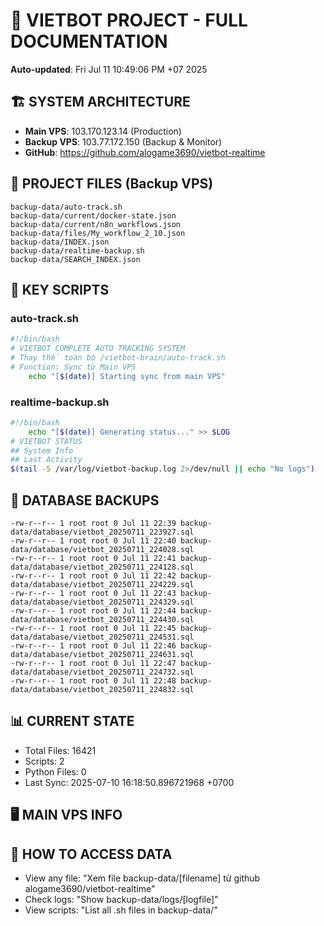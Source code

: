 # 🤖 VIETBOT PROJECT - FULL DOCUMENTATION
**Auto-updated**: Fri Jul 11 10:49:06 PM +07 2025

## 🏗️ SYSTEM ARCHITECTURE
- **Main VPS**: 103.170.123.14 (Production)
- **Backup VPS**: 103.77.172.150 (Backup & Monitor)
- **GitHub**: https://github.com/alogame3690/vietbot-realtime

## 📁 PROJECT FILES (Backup VPS)
```
backup-data/auto-track.sh
backup-data/current/docker-state.json
backup-data/current/n8n_workflows.json
backup-data/files/My_workflow_2_10.json
backup-data/INDEX.json
backup-data/realtime-backup.sh
backup-data/SEARCH_INDEX.json
```

## 🔧 KEY SCRIPTS
### auto-track.sh
```bash
#!/bin/bash
# VIETBOT COMPLETE AUTO TRACKING SYSTEM
# Thay thế toàn bộ /vietbot-brain/auto-track.sh
# Function: Sync từ Main VPS
    echo "[$(date)] Starting sync from main VPS"
```
### realtime-backup.sh
```bash
#!/bin/bash
    echo "[$(date)] Generating status..." >> $LOG
# VIETBOT STATUS
## System Info
## Last Activity
$(tail -5 /var/log/vietbot-backup.log 2>/dev/null || echo "No logs")
```

## 💾 DATABASE BACKUPS
```
-rw-r--r-- 1 root root 0 Jul 11 22:39 backup-data/database/vietbot_20250711_223927.sql
-rw-r--r-- 1 root root 0 Jul 11 22:40 backup-data/database/vietbot_20250711_224028.sql
-rw-r--r-- 1 root root 0 Jul 11 22:41 backup-data/database/vietbot_20250711_224128.sql
-rw-r--r-- 1 root root 0 Jul 11 22:42 backup-data/database/vietbot_20250711_224229.sql
-rw-r--r-- 1 root root 0 Jul 11 22:43 backup-data/database/vietbot_20250711_224329.sql
-rw-r--r-- 1 root root 0 Jul 11 22:44 backup-data/database/vietbot_20250711_224430.sql
-rw-r--r-- 1 root root 0 Jul 11 22:45 backup-data/database/vietbot_20250711_224531.sql
-rw-r--r-- 1 root root 0 Jul 11 22:46 backup-data/database/vietbot_20250711_224631.sql
-rw-r--r-- 1 root root 0 Jul 11 22:47 backup-data/database/vietbot_20250711_224732.sql
-rw-r--r-- 1 root root 0 Jul 11 22:48 backup-data/database/vietbot_20250711_224832.sql
```

## 📊 CURRENT STATE
- Total Files: 16421
- Scripts: 2
- Python Files: 0
- Last Sync: 2025-07-10 16:18:50.896721968 +0700

## 🖥️ MAIN VPS INFO


## 🚨 HOW TO ACCESS DATA
- View any file: "Xem file backup-data/[filename] từ github alogame3690/vietbot-realtime"
- Check logs: "Show backup-data/logs/[logfile]"
- View scripts: "List all .sh files in backup-data/"

